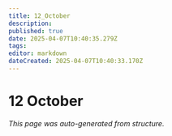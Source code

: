 ```yaml
---
title: 12_October
description: 
published: true
date: 2025-04-07T10:40:35.279Z
tags: 
editor: markdown
dateCreated: 2025-04-07T10:40:33.170Z
---
```


# 12 October

*This page was auto-generated from structure.*